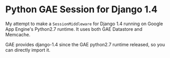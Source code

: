 Python GAE Session for Django 1.4
=================================

My attempt to make a `SessionMiddleware` for
Django 1.4 running on Google App Engine's Python2.7
runtime. It uses both GAE Datastore and Memcache.

GAE provides django-1.4 since the GAE python2.7
runtime released, so you can directly import it.

